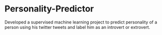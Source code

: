# Personality-Predictor
Developed a supervised machine learning project to predict personality of a person using his twitter tweets and label him as an introvert or extrovert.
